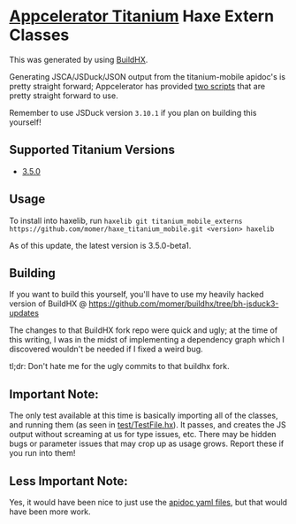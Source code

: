 # [Appcelerator Titanium](http://www.appcelerator.com/titanium/) Haxe Extern Classes

This was generated by using [BuildHX](https://github.com/jgranick/buildhx).

Generating JSCA/JSDuck/JSON output from the titanium-mobile apidoc's is pretty straight forward; Appcelerator has provided [two scripts](https://github.com/appcelerator/titanium_mobile/tree/master/apidoc) that are pretty straight forward to use.

Remember to use JSDuck version `3.10.1` if you plan on building this yourself!

## Supported Titanium Versions
- [3.5.0](https://github.com/momer/haxe_titanium_mobile/releases/tag/3.5.0-beta1)

## Usage
To install into haxelib, run `haxelib git titanium_mobile_externs https://github.com/momer/haxe_titanium_mobile.git <version> haxelib`

As of this update, the latest version is 3.5.0-beta1.

## Building
If you want to build this yourself, you'll have to use my heavily hacked version of BuildHX @ https://github.com/momer/buildhx/tree/bh-jsduck3-updates

The changes to that BuildHX fork repo were quick and ugly; at the time of this writing, I was in the midst of implementing a dependency graph which I discovered wouldn't be needed if I fixed a weird bug.

tl;dr: Don't hate me for the ugly commits to that buildhx fork.

## Important Note:
The only test available at this time is basically importing all of the classes, and running them (as seen in [test/TestFile.hx](https://github.com/momer/haxe_titanium_mobile/blob/master/test/test/TestFile.hx)). It passes, and creates the JS output without screaming at us for type issues, etc. There may be hidden bugs or parameter issues that may crop up as usage grows. Report these if you run into them!

## Less Important Note:
Yes, it would have been nice to just use the [apidoc yaml files](https://github.com/appcelerator/titanium_mobile/tree/master/apidoc/Titanium), but that would have been more work.
